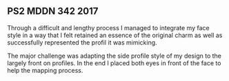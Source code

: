 ## PS2 MDDN 342 2017

Through a difficult and lengthy process I managed to integrate my face style in a way that I felt retained an essence of the original charm as well as successfully represented the profil it was mimicking.

The major challenge was adapting the side profile style of my design to the largely front on profiles. In the end I placed both eyes in front of the face to help the mapping process.